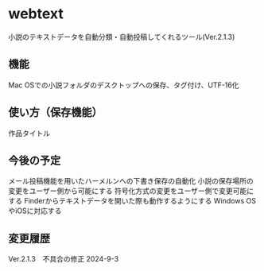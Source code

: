# webtext
小説のテキストデータを自動分類・自動投稿してくれるツール(Ver.2.1.3)

## 機能
Mac OSでの小説フォルダのデスクトップへの保存、タグ付け、UTF-16化

## 使い方（保存機能）
作品タイトル

## 今後の予定
メール投稿機能を用いたハーメルンへの下書き保存の自動化
小説の保存場所の変更をユーザー側から可能にする
符号化方式の変更をユーザー側で変更可能にする
Finderからテキストデータを開いた際も動作するようにする
Windows OSやiOSに対応する


## 変更履歴
Ver.2.1.3　不具合の修正 2024-9-3

